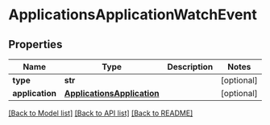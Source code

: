 # ApplicationsApplicationWatchEvent

## Properties
Name | Type | Description | Notes
------------ | ------------- | ------------- | -------------
**type** | **str** |  | [optional] 
**application** | [**ApplicationsApplication**](ApplicationsApplication.md) |  | [optional] 

[[Back to Model list]](../README.md#documentation-for-models) [[Back to API list]](../README.md#documentation-for-api-endpoints) [[Back to README]](../README.md)

